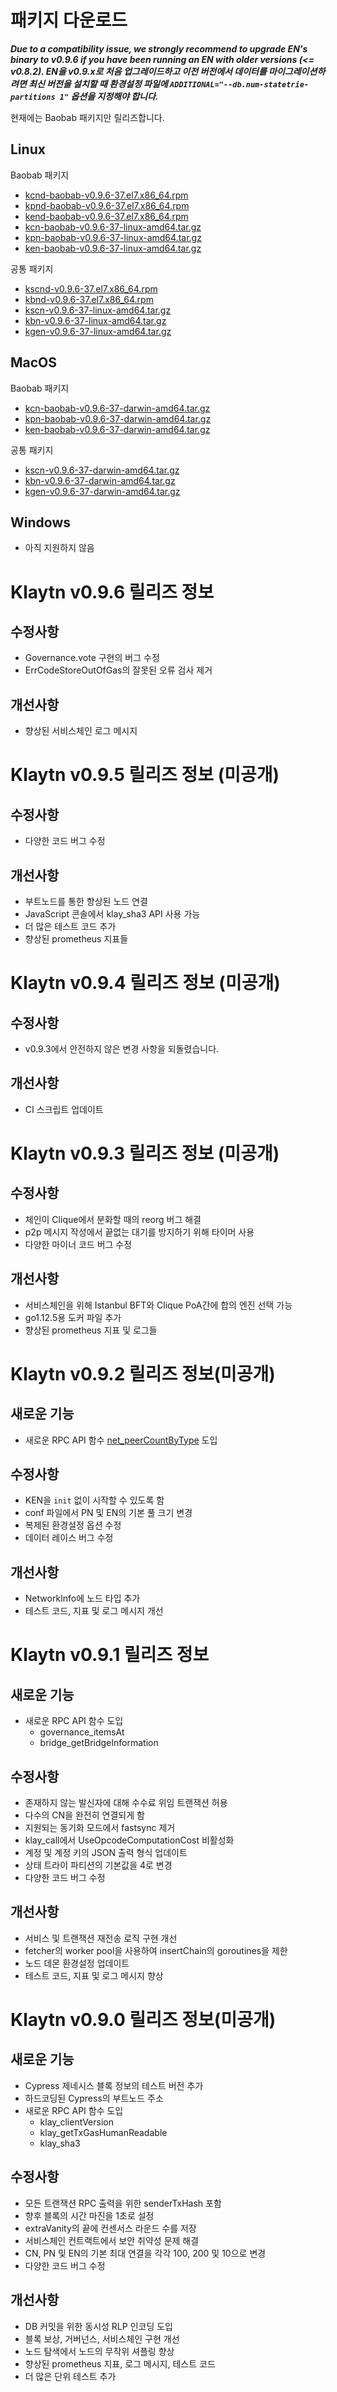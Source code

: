 # 패키지 다운로드 <a id="package-downloads"></a>

**_Due to a compatibility issue, we strongly recommend to upgrade EN's binary to v0.9.6 if you have been running an EN with older versions (<= v0.8.2). EN을 v0.9.x로 처음 업그레이드하고 이전 버전에서 데이터를 마이그레이션하려면 최신 버전을 설치할 때 환경설정 파일에 `ADDITIONAL="--db.num-statetrie-partitions 1"` 옵션을 지정해야 합니다._**

현재에는 Baobab 패키지만 릴리즈합니다.

## Linux <a id="linux"></a>

Baobab 패키지
- [kcnd-baobab-v0.9.6-37.el7.x86_64.rpm](http://packages.klaytn.net/klaytn/v0.9.6/kcnd-baobab-v0.9.6-37.el7.x86_64.rpm)
- [kpnd-baobab-v0.9.6-37.el7.x86_64.rpm](http://packages.klaytn.net/klaytn/v0.9.6/kpnd-baobab-v0.9.6-37.el7.x86_64.rpm)
- [kend-baobab-v0.9.6-37.el7.x86_64.rpm](http://packages.klaytn.net/klaytn/v0.9.6/kend-baobab-v0.9.6-37.el7.x86_64.rpm)
- [kcn-baobab-v0.9.6-37-linux-amd64.tar.gz](http://packages.klaytn.net/klaytn/v0.9.6/kcn-baobab-v0.9.6-37-linux-amd64.tar.gz)
- [kpn-baobab-v0.9.6-37-linux-amd64.tar.gz](http://packages.klaytn.net/klaytn/v0.9.6/kpn-baobab-v0.9.6-37-linux-amd64.tar.gz)
- [ken-baobab-v0.9.6-37-linux-amd64.tar.gz](http://packages.klaytn.net/klaytn/v0.9.6/ken-baobab-v0.9.6-37-linux-amd64.tar.gz)

공통 패키지
- [kscnd-v0.9.6-37.el7.x86_64.rpm](http://packages.klaytn.net/klaytn/v0.9.6/kscnd-v0.9.6-37.el7.x86_64.rpm)
- [kbnd-v0.9.6-37.el7.x86_64.rpm](http://packages.klaytn.net/klaytn/v0.9.6/kbnd-v0.9.6-37.el7.x86_64.rpm)
- [kscn-v0.9.6-37-linux-amd64.tar.gz](http://packages.klaytn.net/klaytn/v0.9.6/kscn-v0.9.6-37-linux-amd64.tar.gz)
- [kbn-v0.9.6-37-linux-amd64.tar.gz](http://packages.klaytn.net/klaytn/v0.9.6/kbn-v0.9.6-37-linux-amd64.tar.gz)
- [kgen-v0.9.6-37-linux-amd64.tar.gz](http://packages.klaytn.net/klaytn/v0.9.6/kgen-v0.9.6-37-linux-amd64.tar.gz)


## MacOS <a id="macos"></a>

Baobab 패키지
- [kcn-baobab-v0.9.6-37-darwin-amd64.tar.gz](http://packages.klaytn.net/klaytn/v0.9.6/kcn-baobab-v0.9.6-37-darwin-amd64.tar.gz)
- [kpn-baobab-v0.9.6-37-darwin-amd64.tar.gz](http://packages.klaytn.net/klaytn/v0.9.6/kpn-baobab-v0.9.6-37-darwin-amd64.tar.gz)
- [ken-baobab-v0.9.6-37-darwin-amd64.tar.gz](http://packages.klaytn.net/klaytn/v0.9.6/ken-baobab-v0.9.6-37-darwin-amd64.tar.gz)

공통 패키지
- [kscn-v0.9.6-37-darwin-amd64.tar.gz](http://packages.klaytn.net/klaytn/v0.9.6/kscn-v0.9.6-37-darwin-amd64.tar.gz)
- [kbn-v0.9.6-37-darwin-amd64.tar.gz](http://packages.klaytn.net/klaytn/v0.9.6/kbn-v0.9.6-37-darwin-amd64.tar.gz)
- [kgen-v0.9.6-37-darwin-amd64.tar.gz](http://packages.klaytn.net/klaytn/v0.9.6/kgen-v0.9.6-37-darwin-amd64.tar.gz)


## Windows <a id="windows"></a>

- 아직 지원하지 않음


# Klaytn v0.9.6 릴리즈 정보 <a id="release-notes-for-klaytn-v0-9-6"></a>
## 수정사항 <a id="fixes"></a>
* Governance.vote 구현의 버그 수정
* ErrCodeStoreOutOfGas의 잘못된 오류 검사 제거

## 개선사항 <a id="improvements"></a>
* 향상된 서비스체인 로그 메시지


# Klaytn v0.9.5 릴리즈 정보 (미공개) <a id="release-notes-for-klaytn-v0-9-5-unpublished"></a>
## 수정사항 <a id="fixes"></a>
* 다양한 코드 버그 수정

## 개선사항 <a id="improvements"></a>
* 부트노드를 통한 향상된 노드 연결
* JavaScript 콘솔에서 klay_sha3 API 사용 가능
* 더 많은 테스트 코드 추가
* 향상된 prometheus 지표들


# Klaytn v0.9.4 릴리즈 정보 (미공개) <a id="release-notes-for-klaytn-v0-9-4-unpublished"></a>
## 수정사항 <a id="fixes"></a>
* v0.9.3에서 안전하지 않은 변경 사항을 되돌렸습니다.

## 개선사항 <a id="improvements"></a>
* CI 스크립트 업데이트


# Klaytn v0.9.3 릴리즈 정보 (미공개) <a id="release-notes-for-klaytn-v0-9-3-unpublished"></a>
## 수정사항 <a id="fixes"></a>
* 체인이 Clique에서 분화할 때의 reorg 버그 해결
* p2p 메시지 작성에서 끝없는 대기를 방지하기 위해 타이머 사용
* 다양한 마이너 코드 버그 수정

## 개선사항 <a id="improvements"></a>
* 서비스체인을 위해 Istanbul BFT와 Clique PoA간에 합의 엔진 선택 가능
* go1.12.5용 도커 파일 추가
* 향상된 prometheus 지표 및 로그들


# Klaytn v0.9.2 릴리즈 정보(미공개) <a id="release-notes-for-klaytn-v0-9-2-unpublished"></a>
## 새로운 기능 <a id="new-features"></a>
* 새로운 RPC API 함수 [net_peerCountByType](../../bapp/json-rpc/api-references/network.md#net_peercountbytype) 도입

## 수정사항 <a id="fixes"></a>
* KEN을 `init` 없이 시작할 수 있도록 함
* conf 파일에서 PN 및 EN의 기본 풀 크기 변경
* 복제된 환경설정 옵션 수정
* 데이터 레이스 버그 수정

## 개선사항 <a id="improvements"></a>
* NetworkInfo에 노드 타입 추가
* 테스트 코드, 지표 및 로그 메시지 개선


# Klaytn v0.9.1 릴리즈 정보 <a id="release-notes-for-klaytn-v0-9-1"></a>

## 새로운 기능 <a id="new-features"></a>
* 새로운 RPC API 함수 도입
   * governance_itemsAt
   * bridge_getBridgeInformation

## 수정사항 <a id="fixes"></a>
* 존재하지 않는 발신자에 대해 수수료 위임 트랜잭션 허용
* 다수의 CN을 완전히 연결되게 함
* 지원되는 동기화 모드에서 fastsync 제거
* klay_call에서 UseOpcodeComputationCost 비활성화
* 계정 및 계정 키의 JSON 출력 형식 업데이트
* 상태 트라이 파티션의 기본값을 4로 변경
* 다양한 코드 버그 수정

## 개선사항 <a id="improvements"></a>
* 서비스 및 트랜잭션 재전송 로직 구현 개선
* fetcher의 worker pool을 사용하여 insertChain의 goroutines을 제한
* 노드 데몬 환경설정 업데이트
* 테스트 코드, 지표 및 로그 메시지 향상

# Klaytn v0.9.0 릴리즈 정보(미공개) <a id="release-notes-for-klaytn-v0-9-0-unpublished"></a>

## 새로운 기능 <a id="new-features"></a>
* Cypress 제네시스 블록 정보의 테스트 버전 추가
* 하드코딩된 Cypress의 부트노드 주소
* 새로운 RPC API 함수 도입
   * klay_clientVersion
   * klay_getTxGasHumanReadable
   * klay_sha3

## 수정사항 <a id="fixes"></a>
* 모든 트랜잭션 RPC 출력을 위한 senderTxHash 포함
* 향후 블록의 시간 마진을 1초로 설정
* extraVanity의 끝에 컨센서스 라운드 수를 저장
* 서비스체인 컨트랙트에서 보안 취약성 문제 해결
* CN, PN 및 EN의 기본 최대 연결을 각각 100, 200 및 10으로 변경
* 다양한 코드 버그 수정

## 개선사항 <a id="improvements"></a>
* DB 커밋을 위한 동시성 RLP 인코딩 도입
* 블록 보상, 거버넌스, 서비스체인 구현 개선
* 노드 탐색에서 노드의 무작위 셔플링 향상
* 향상된 prometheus 지표, 로그 메시지, 테스트 코드
* 더 많은 단위 테스트 추가

